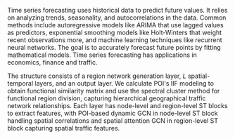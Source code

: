Time series forecasting uses historical data to predict future values. It relies on analyzing trends, seasonality, and autocorrelations in the data. Common methods include autoregressive models like ARIMA that use lagged values as predictors, exponential smoothing models like Holt-Winters that weight recent observations more, and machine learning techniques like recurrent neural networks. The goal is to accurately forecast future points by fitting mathematical models. Time series forecasting has applications in economics, finance and traffic.

The structure consists of a region network generation layer, $L$ spatial-temporal layers, and an output layer. We calculate POI's IIF modeling to obtain functional similarity matrix and use the spectral cluster method for functional region division, capturing hierarchical geographical traffic network relationships. Each layer has node-level and region-level ST blocks to extract features, with POI-based dynamic GCN in node-level ST block handling spatial correlations and spatial attention GCN in region-level ST block capturing spatial traffic features.